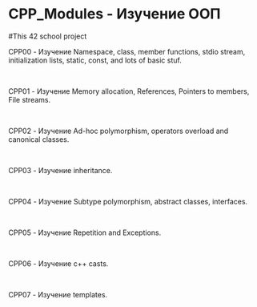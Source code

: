 # CPP_Modules - Изучение ООП
#This 42 school project

<p>CPP00 - Изучение Namespace, class, member functions, stdio stream, initialization lists, static, const, and lots of basic stuf.</p>
<br>
<p>CPP01 - Изучение Memory allocation, References, Pointers to members, File streams.</p>
<br>
<p>CPP02 - Изучение Ad-hoc polymorphism, operators overload and canonical classes.</p>
<br>
<p>CPP03 - Изучение inheritance.</p>
<br>
<p>CPP04 - Изучение Subtype polymorphism, abstract classes, interfaces.</p>
<br>
<p>CPP05 - Изучение Repetition and Exceptions.</p>
<br>
<p>CPP06 - Изучение c++ casts.</p>
<br>
<p>CPP07 - Изучение templates.</p>

